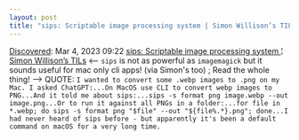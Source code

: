 ```yaml
---
layout: post
title: "sips: Scriptable image processing system | Simon Willison’s TILs"
---
```

[Discovered](http://rolandtanglao.com/2020/07/29/p1-blogthis-checkvist-list-links-to-blog/): Mar 4, 2023 09:22  [sips: Scriptable image processing system ¦ Simon Willison’s TILs](https://til.simonwillison.net/macos/sips) <-- `sips` is not as powerful as `imagemagick` but it sounds useful for mac only cli apps! (via Simon's too) ; Read the whole thing! --> QUOTE: `I wanted to convert some .webp images to .png on my Mac. I asked ChatGPT:...On MacOS use CLI to convert webp images to PNG...And it told me about sips:...sips -s format png image.webp --out image.png...Or to run it against all PNGs in a folder:...for file in *.webp; do sips -s format png "$file" --out "${file%.*}.png"; done...I had never heard of sips before - but apparently it's been a default command on macOS for a very long time.`
